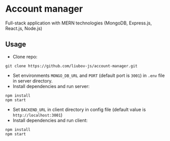 # Account manager
Full-stack application with MERN technologies (MongoDB, Express.js, React.js, Node.js)

## Usage
- Clone repo:
```shell
git clone https://github.com/liubov-js/account-manager.git
```
- Set environments ```MONGO_DB_URL``` and ```PORT``` (default port is ```3001```) in ```.env``` file in server directory.
- Install dependencies and run server:
```shell
npm install
npm start
```
- Set ```BACKEND_URL``` in client directory in config file (default value is ```http://localhost:3001```)
- Install dependencies and run client:
```shell
npm install
npm start
```
